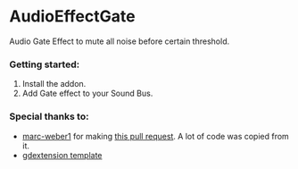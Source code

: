 # AudioEffectGate

Audio Gate Effect to mute all noise before certain threshold.

### Getting started:
1. Install the addon.
2. Add Gate effect to your Sound Bus.

### Special thanks to:
- [marc-weber1](https://github.com/marc-weber1/) for making [this pull request](https://github.com/godotengine/godot/pull/86104). A lot of code was copied from it.
- [gdextension template](https://github.com/nathanfranke/gdextension)
